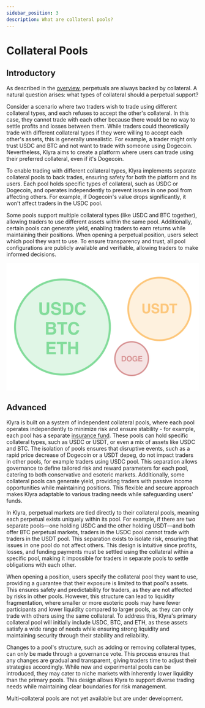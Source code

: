 ```yaml
---
sidebar_position: 3
description: What are collateral pools?
---
```


# Collateral Pools

## Introductory
As described in the [overview](./perps-overview.md), perpetuals are always backed by collateral. A natural question arises: what types of collateral should a perpetual support? 

Consider a scenario where two traders wish to trade using different collateral types, and each refuses to accept the other's collateral. In this case, they cannot trade with each other because there would be no way to settle profits and losses between them. While traders could theoretically trade with different collateral types if they were willing to accept each other's assets, this is generally unrealistic. For example, a trader might only trust USDC and BTC and not want to trade with someone using Dogecoin. Nevertheless, Klyra aims to create a platform where users can trade using their preferred collateral, even if it's Dogecoin.

To enable trading with different collateral types, Klyra implements separate collateral pools to back trades, ensuring safety for both the platform and its users. Each pool holds specific types of collateral, such as USDC or Dogecoin, and operates independently to prevent issues in one pool from affecting others. For example, if Dogecoin's value drops significantly, it won't affect traders in the USDC pool.

Some pools support multiple collateral types (like USDC and BTC together), allowing traders to use different assets within the same pool. Additionally, certain pools can generate yield, enabling traders to earn returns while maintaining their positions. When opening a perpetual position, users select which pool they want to use. To ensure transparency and trust, all pool configurations are publicly available and verifiable, allowing traders to make informed decisions.

<div style={{ display: 'flex', justifyContent: 'center' }}>

![Collateral pools img](../../static/img/collateral.png)

</div>

## Advanced
Klyra is built on a system of independent collateral pools, where each pool operates independently to minimize risk and ensure stability - for example, each pool has a separate [insurance fund](./liquidations.md#advanced). These pools can hold specific collateral types, such as USDC or USDT, or even a mix of assets like USDC and BTC. The isolation of pools ensures that disruptive events, such as a rapid price decrease of Dogecoin or a USDT depeg, do not impact traders in other pools, for example traders using USDC pool. This separation allows governance to define tailored risk and reward parameters for each pool, catering to both conservative and esoteric markets. Additionally, some collateral pools can generate yield, providing traders with passive income opportunities while maintaining positions. This flexible and secure approach makes Klyra adaptable to various trading needs while safeguarding users' funds.

In Klyra, perpetual markets are tied directly to their collateral pools, meaning each perpetual exists uniquely within its pool. For example, if there are two separate pools—one holding USDC and the other holding USDT—and both offer BTC perpetual markets, traders in the USDC pool cannot trade with traders in the USDT pool. This separation exists to isolate risk, ensuring that issues in one pool do not affect others. This design is intuitive since profits, losses, and funding payments must be settled using the collateral within a specific pool, making it impossible for traders in separate pools to settle obligations with each other.

When opening a position, users specify the collateral pool they want to use, providing a guarantee that their exposure is limited to that pool's assets. This ensures safety and predictability for traders, as they are not affected by risks in other pools. However, this structure can lead to liquidity fragmentation, where smaller or more esoteric pools may have fewer participants and lower liquidity compared to larger pools, as they can only trade with others using the same collateral. To address this, Klyra's primary collateral pool will initially include USDC, BTC, and ETH, as these assets satisfy a wide range of needs while ensuring strong liquidity and maintaining security through their stability and reliability.

Changes to a pool's structure, such as adding or removing collateral types, can only be made through a governance vote. This process ensures that any changes are gradual and transparent, giving traders time to adjust their strategies accordingly. While new and experimental pools can be introduced, they may cater to niche markets with inherently lower liquidity than the primary pools. This design allows Klyra to support diverse trading needs while maintaining clear boundaries for risk management.

Multi-collateral pools are not yet available but are under development. 

